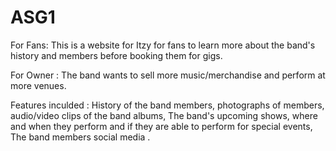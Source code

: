 # ASG1

For Fans: This is a website for Itzy for fans to learn more about the band's history and members before booking them for gigs.

For Owner : The band wants to sell more music/merchandise and perform at more venues.

Features inculded :
History of the band members,
photographs of members,
audio/video clips of the band albums,
The band's upcoming shows, where and when they perform and if they are able to perform for special events,
The band members social media .









